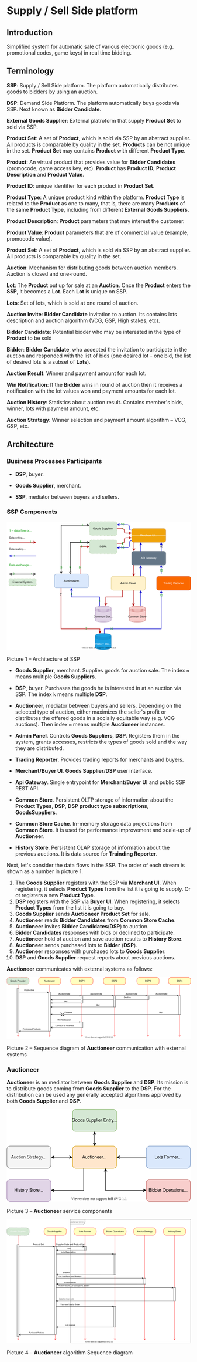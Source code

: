 # Supply / Sell Side platform

## Introduction

Simplified system for automatic sale of various electronic goods (e.g. promotional codes, game keys) in real time bidding.

## Terminology

__SSP__: Supply / Sell Side platform. The platform automatically distributes goods to bidders by using an auction.

__DSP__: Demand Side Platform. The platform automatically buys goods via SSP. Next known as __Bidder Candidate__.

__External Goods Supplier__: External platroform that supply __Product Set__ to sold via SSP.

__Product Set__: A set of __Product__, which is sold via SSP by an abstract supplier. All products is comparable by quality in the set. __Products__ can be not unique in the set. __Product Set__ may contains __Product__ with different __Product Type__.

__Product__: An virtual product that provides value for __Bidder Candidates__ (promocode, game access key, etc). __Product__ has __Product ID__, __Product Description__ and __Product Value__. 

__Product ID__: unique identifier for each product in __Product Set__.

__Product Type__: A unique product kind within the platform. __Product Type__ is related to the __Product__ as one to many, that is, there are many __Products__ of the same __Product Type__, including from different __External Goods Suppliers__.

__Product Description__: __Product__ parameters that may interest the customer.

__Product Value__: __Product__ parameters that are of commercial value (example, promocode value).

__Product Set__: A set of __Product__, which is sold via SSP by an abstract supplier. All products is comparable by quality in the set.

__Auction__: Mechanism for distributing goods between auction members. Auction is closed and one-round.

__Lot__: The __Product__ put up for sale at an __Auction__. Once the __Product__ enters the __SSP__, it becomes a __Lot__. Each __Lot__ is unique on SSP.

__Lots__: Set of lots, which is sold at one round of auction.

__Auction Invite__: __Bidder Candidate__ invitation to auction. Its contains lots description and auction algorithm (VCG, GSP, High stakes, etc).

__Bidder Candidate__: Potential bidder who may be interested in the type of __Product__ to be sold 

__Bidder__:  __Bidder Candidate__, who accepted the invitation to participate in the auction and responded with the list of bids (one desired lot - one bid, the list of desired lots is a subset of __Lots__).

__Auction Result__: Winner and payment amount for each lot.

__Win Notification__: If the __Bidder__ wins in round of auction then it receives a notification with the lot values won and payment amounts for each lot.

__Auction History__: Statistics about auction result. Contains member's bids, winner, lots with payment amount, etc.

__Auction Strategy__: Winner selection and payment amount algorithm – VCG, GSP, etc.


## Architecture

### Business Processes Participants

- __DSP__, buyer.

- __Goods Supplier__, merchant.

- __SSP__, mediator between buyers and sellers. 

### SSP Components 

![pic0](doc/architecture.svg)

Picture 1 – Architecture of SSP 

- __Goods Supplier__, merchant. Supplies goods for auction sale. The index `n` means multiple __Goods Suppliers__.

- __DSP__, buyer. Purchases the goods he is interested in at an auction via SSP. The index `k` means multiple __DSP__.

- __Auctioneer__, mediator between buyers and sellers. Depending on the selected type of auction, either maximizes the seller's profit or distributes the offered goods in a socially equitable way (e.g. VCG auctions). Then index `m` means multiple __Auctioneer__ instances.

- __Admin Panel__. Controls __Goods Suppliers__, __DSP__. Registers them in the system, grants accesses, restricts the types of goods sold and the way they are distributed.

- __Trading Reporter__. Provides trading reports for merchants and buyers.

- __Merchant/Buyer UI__. __Goods Supplier__/__DSP__ user interface.

- __Api Gateway__. Single entrypoint for __Merchant/Buyer UI__ and public SSP REST API.

- __Common Store__. Persistent OLTP storage of information about the __Product Types__, __DSP__, __DSP product type subscriptions__, __GoodsSuppliers__.

- __Common Store Cache__. In-memory storage data projections from __Common Store__. It is used for performance improvement and scale-up of __Auctioneer__.

- __History Store__. Persistent OLAP storage of information about the previous auctions. It is data source for __Trainding Reporter__.

Next, let's consider the data flows in the SSP. The order of each stream is shown as a number in picture 1.

1. The __Goods Supplier__ registers with the SSP via __Merchant UI__. When registering, it selects __Product Types__ from the list it is going to supply. Or ot registers a new __Product Type__.
2. __DSP__ registers with the SSP via __Buyer UI__. When registering, it selects __Product Types__ from the list it is going to buy. 
3. __Goods Supplier__ sends __Auctioneer__ __Product Set__ for sale.
4. __Auctioneer__ reads __Bidder Candidates__ from __Common Store Cache__.
5. __Auctioneer__ invites __Bidder Candidates__(__DSP__) to auction.
6. __Bidder Candidates__ responses with bids or declined to participate.
7. __Auctioneer__ hold of auction and save auction results to __History Store__.
8. __Auctioneer__ sends purchased lots to __Bidder__ (__DSP__).
9. __Auctioneer__ responses with purchased lots to __Goods Supplier__.
10. __DSP__ and __Goods Supplier__ request reports about previous auctions.

__Auctioneer__ communicates with external systems as follows:

![pic1](doc/ssp-with-external-system-relations.svg)

Picture 2 – Sequence diagram of __Auctioneer__ communication with external systems

### Auctioneer

__Auctioneer__ is an mediator between __Goods Supplier__ and __DSP__.  Its mission is to distribute goods coming from __Goods Supplier__ to the __DSP__. For the distribution can be used any generally accepted algorithms approved by both __Goods Supplier__ and __DSP__.

![pic3](doc/auctioneer_modules.svg)

Picture 3 – __Auctioneer__ service components

![pic4](doc/bussines-flow-ssp-and-external-systems.svg)

Picture 4 – __Auctioneer__ algorithm Sequence diagram

